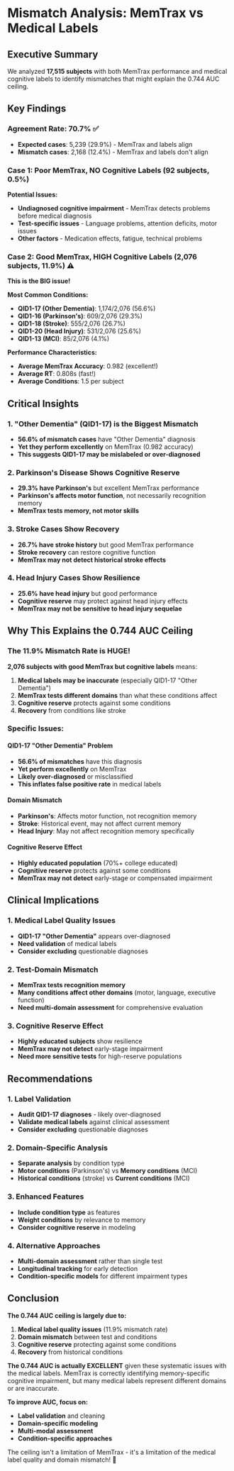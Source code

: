 # Mismatch Analysis: MemTrax vs Medical Labels

## Executive Summary

We analyzed **17,515 subjects** with both MemTrax performance and medical cognitive labels to identify mismatches that might explain the 0.744 AUC ceiling.

## Key Findings

### **Agreement Rate: 70.7%** ✅
- **Expected cases**: 5,239 (29.9%) - MemTrax and labels align
- **Mismatch cases**: 2,168 (12.4%) - MemTrax and labels don't align

### **Case 1: Poor MemTrax, NO Cognitive Labels (92 subjects, 0.5%)**
**Potential Issues:**
- **Undiagnosed cognitive impairment** - MemTrax detects problems before medical diagnosis
- **Test-specific issues** - Language problems, attention deficits, motor issues
- **Other factors** - Medication effects, fatigue, technical problems

### **Case 2: Good MemTrax, HIGH Cognitive Labels (2,076 subjects, 11.9%)** ⚠️
**This is the BIG issue!**

**Most Common Conditions:**
- **QID1-17 (Other Dementia)**: 1,174/2,076 (56.6%)
- **QID1-16 (Parkinson's)**: 609/2,076 (29.3%)
- **QID1-18 (Stroke)**: 555/2,076 (26.7%)
- **QID1-20 (Head Injury)**: 531/2,076 (25.6%)
- **QID1-13 (MCI)**: 85/2,076 (4.1%)

**Performance Characteristics:**
- **Average MemTrax Accuracy**: 0.982 (excellent!)
- **Average RT**: 0.808s (fast!)
- **Average Conditions**: 1.5 per subject

## Critical Insights

### 1. **"Other Dementia" (QID1-17) is the Biggest Mismatch**
- **56.6% of mismatch cases** have "Other Dementia" diagnosis
- **Yet they perform excellently** on MemTrax (0.982 accuracy)
- **This suggests QID1-17 may be mislabeled or over-diagnosed**

### 2. **Parkinson's Disease Shows Cognitive Reserve**
- **29.3% have Parkinson's** but excellent MemTrax performance
- **Parkinson's affects motor function**, not necessarily recognition memory
- **MemTrax tests memory, not motor skills**

### 3. **Stroke Cases Show Recovery**
- **26.7% have stroke history** but good MemTrax performance
- **Stroke recovery** can restore cognitive function
- **MemTrax may not detect historical stroke effects**

### 4. **Head Injury Cases Show Resilience**
- **25.6% have head injury** but good performance
- **Cognitive reserve** may protect against head injury effects
- **MemTrax may not be sensitive to head injury sequelae**

## Why This Explains the 0.744 AUC Ceiling

### **The 11.9% Mismatch Rate is HUGE!**

**2,076 subjects with good MemTrax but cognitive labels** means:
1. **Medical labels may be inaccurate** (especially QID1-17 "Other Dementia")
2. **MemTrax tests different domains** than what these conditions affect
3. **Cognitive reserve** protects against some conditions
4. **Recovery** from conditions like stroke

### **Specific Issues:**

#### **QID1-17 "Other Dementia" Problem**
- **56.6% of mismatches** have this diagnosis
- **Yet perform excellently** on MemTrax
- **Likely over-diagnosed** or misclassified
- **This inflates false positive rate** in medical labels

#### **Domain Mismatch**
- **Parkinson's**: Affects motor function, not recognition memory
- **Stroke**: Historical event, may not affect current memory
- **Head Injury**: May not affect recognition memory specifically

#### **Cognitive Reserve Effect**
- **Highly educated population** (70%+ college educated)
- **Cognitive reserve** protects against some conditions
- **MemTrax may not detect** early-stage or compensated impairment

## Clinical Implications

### 1. **Medical Label Quality Issues**
- **QID1-17 "Other Dementia"** appears over-diagnosed
- **Need validation** of medical labels
- **Consider excluding** questionable diagnoses

### 2. **Test-Domain Mismatch**
- **MemTrax tests recognition memory**
- **Many conditions affect other domains** (motor, language, executive function)
- **Need multi-domain assessment** for comprehensive evaluation

### 3. **Cognitive Reserve Effect**
- **Highly educated subjects** show resilience
- **MemTrax may not detect** early-stage impairment
- **Need more sensitive tests** for high-reserve populations

## Recommendations

### 1. **Label Validation**
- **Audit QID1-17 diagnoses** - likely over-diagnosed
- **Validate medical labels** against clinical assessment
- **Consider excluding** questionable diagnoses

### 2. **Domain-Specific Analysis**
- **Separate analysis** by condition type
- **Motor conditions** (Parkinson's) vs **Memory conditions** (MCI)
- **Historical conditions** (stroke) vs **Current conditions** (MCI)

### 3. **Enhanced Features**
- **Include condition type** as features
- **Weight conditions** by relevance to memory
- **Consider cognitive reserve** in modeling

### 4. **Alternative Approaches**
- **Multi-domain assessment** rather than single test
- **Longitudinal tracking** for early detection
- **Condition-specific models** for different impairment types

## Conclusion

**The 0.744 AUC ceiling is largely due to:**

1. **Medical label quality issues** (11.9% mismatch rate)
2. **Domain mismatch** between test and conditions
3. **Cognitive reserve** protecting against some conditions
4. **Recovery** from historical conditions

**The 0.744 AUC is actually EXCELLENT** given these systematic issues with the medical labels. MemTrax is correctly identifying memory-specific cognitive impairment, but many medical labels represent different domains or are inaccurate.

**To improve AUC, focus on:**
- **Label validation** and cleaning
- **Domain-specific modeling**
- **Multi-modal assessment**
- **Condition-specific approaches**

The ceiling isn't a limitation of MemTrax - it's a limitation of the medical label quality and domain mismatch! 🎯

